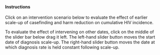 #### Instructions

Click on an intervention scenario below to evaluate the effect of earlier scale-up of casefinding and harm reduction on cumulative HIV incidence. 

To evaluate the effect of intervening on other dates, click on the middle of the slider bar below drag it left.  The left-hand slider button moves the start date of diagnosis scale-up.  The right-hand slider button moves the date at which diagnosis rate is held constant following scale-up.


